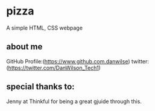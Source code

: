# pizza

A simple HTML, CSS webpage

## about me

GitHub Profile:(https://www.github.com.danwilse)
twitter:(https://twitter.com/DanWilson_Tech1)

## special thanks to:

Jenny at Thinkful for being a great gjuide through this.

